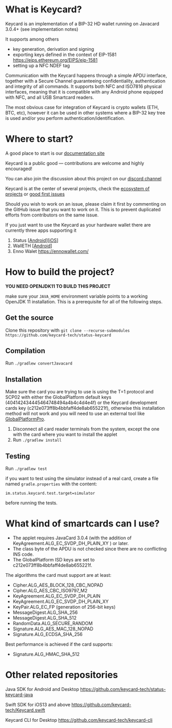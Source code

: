 # What is Keycard?

Keycard is an implementation of a BIP-32 HD wallet running on Javacard 3.0.4+ (see implementation notes)

It supports among others
- key generation, derivation and signing
- exporting keys defined in the context of EIP-1581 https://eips.ethereum.org/EIPS/eip-1581
- setting up a NFC NDEF tag

Communication with the Keycard happens through a simple APDU interface, together with a Secure Channel guaranteeing confidentiality, authentication and integrity of all commands. It supports both NFC and ISO7816 physical interfaces, meaning that it is compatible with any Android phone equipped with NFC, and all USB Smartcard readers.

The most obvious case for integration of Keycard is crypto wallets (ETH, BTC, etc), however it can be used in other systems where a BIP-32 key tree is used and/or you perform authentication/identification.

# Where to start?

A good place to start is our [documentation site](https://keycard.tech/docs/)

Keycard is a public good — contributions are welcome and highly encouraged!

You can also join the discussion about this project on our [discord channel](https://discord.gg/uJAXk7jFhZ)

Keycard is at the center of several projects, check the [ecosystem of projects](https://github.com/keycard-tech/keycard-ecosystem-projects/) or [good first issues](https://github.com/orgs/keycard-tech/projects/1/views/2?filterQuery=good+first+issue)

Should you wish to work on an issue, please claim it first by commenting on the GitHub issue that you want to work on it. This is to prevent duplicated efforts from contributors on the same issue. 

If you just want to use the Keycard as your hardware wallet there are currently three apps supporting it

1. Status [[Android](https://play.google.com/store/apps/details?id=im.status.ethereum)][[iOS](https://apps.apple.com/us/app/status-private-communication/id1178893006)]
2. WallETH [[Android](https://play.google.com/store/apps/details?id=org.walleth)]
3. Enno Walet https://ennowallet.com/

# How to build the project?

**YOU NEED OPENJDK11 TO BUILD THIS PROJECT**

make sure your `JAVA_HOME` environment variable points to a working OpenJDK 11 installation. This is a prerequisite for all of the following steps.

## Get the source

Clone this repository with `git clone --recurse-submodules https://github.com/keycard-tech/status-keycard`

## Compilation

Run `./gradlew convertJavacard`

## Installation

Make sure the card you are trying to use is using the T=1 protocol and SCP02 with either the GlobalPlatform default keys (404142434445464748494a4b4c4d4e4f) or the Keycard development cards key (c212e073ff8b4bbfaff4de8ab655221f), otherwise this installation method will not work and you will need to use an external tool like [GlobalPlatformPro](https://github.com/martinpaljak/GlobalPlatformPro).

1. Disconnect all card reader terminals from the system, except the one with the card where you want to install the applet
2. Run `./gradlew install`

## Testing

Run `./gradlew test`

if you want to test using the simulator instead of a real card, create a file named `gradle.properties` with the content:

```im.status.keycard.test.target=simulator```

before running the tests.

# What kind of smartcards can I use? 

* The applet requires JavaCard 3.0.4 (with the addition of KeyAgreement.ALG_EC_SVDP_DH_PLAIN_XY
) or later.
* The class byte of the APDU is not checked since there are no conflicting INS code.
* The GlobalPlatform ISD keys are set to c212e073ff8b4bbfaff4de8ab655221f.

The algorithms the card must support are at least:
* Cipher.ALG_AES_BLOCK_128_CBC_NOPAD
* Cipher.ALG_AES_CBC_ISO9797_M2
* KeyAgreement.ALG_EC_SVDP_DH_PLAIN
* KeyAgreement.ALG_EC_SVDP_DH_PLAIN_XY
* KeyPair.ALG_EC_FP (generation of 256-bit keys)
* MessageDigest.ALG_SHA_256
* MessageDigest.ALG_SHA_512
* RandomData.ALG_SECURE_RANDOM
* Signature.ALG_AES_MAC_128_NOPAD
* Signature.ALG_ECDSA_SHA_256

Best performance is achieved if the card supports:
* Signature.ALG_HMAC_SHA_512

# Other related repositories

Java SDK for Android and Desktop https://github.com/keycard-tech/status-keycard-java

Swift SDK for iOS13 and above https://github.com/keycard-tech/Keycard.swift

Keycard CLI for Desktop https://github.com/keycard-tech/keycard-cli
